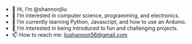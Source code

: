 - 👋 Hi, I’m @shannonjliu
- 👀 I’m interested in computer science, programming, and electronics.
- 🌱 I’m currently learning Python, Javascript, and how to use an Arduino.
- 💞️ I’m interested in being introduced to fun and challenging projects.
- 📫 How to reach me: liushannon56@gmail.com

<!---
shannonjliu/shannonjliu is a ✨ special ✨ repository because its `README.md` (this file) appears on your GitHub profile.
You can click the Preview link to take a look at your changes.
--->
